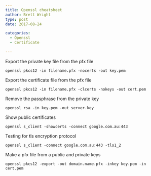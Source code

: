 ```yaml
---
title: Openssl cheatsheet
author: Brett Wright
type: post
date: 2017-08-24

categories:
  - Openssl
  - Certificate

---
```


Export the private key file from the pfx file
```
openssl pkcs12 -in filename.pfx -nocerts -out key.pem
```

Export the certificate file from the pfx file
```
openssl pkcs12 -in filename.pfx -clcerts -nokeys -out cert.pem
```

Remove the passphrase from the private key
```
openssl rsa -in key.pem -out server.key
```

Show public certificates
```
openssl s_client -showcerts -connect google.com.au:443
```

Testing for tls encryption protocol
```
openssl s_client -connect google.com.au:443 -tls1_2
```

Make a pfx file from a public and private keys
```
openssl pkcs12 -export -out domain.name.pfx -inkey key.pem -in cert.pem
```